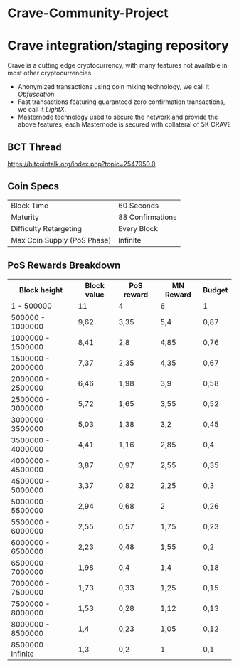 # Crave-Community-Project
Crave integration/staging repository
=====================================

Crave is a cutting edge cryptocurrency, with many features not available in most other cryptocurrencies.
- Anonymized transactions using coin mixing technology, we call it _Obfuscation_.
- Fast transactions featuring guaranteed zero confirmation transactions, we call it _LightX_.
- Masternode technology used to secure the network and provide the above features, each Masternode is secured
  with collateral of 5K CRAVE

## BCT Thread ##

https://bitcointalk.org/index.php?topic=2547950.0

## Coin Specs ##
<table>
<tr><td>Block Time</td><td>60 Seconds</td></tr>
<tr><td>Maturity</td><td>88 Confirmations</td></tr>
<tr><td>Difficulty Retargeting</td><td>Every Block</td></tr>
<tr><td>Max Coin Supply (PoS Phase)</td><td>Infinite</td></tr>
</table>

## PoS Rewards Breakdown ##

<table>
<th>Block height</th><th>Block value</th><th>PoS reward</th><th>MN Reward</th><th>Budget</th>
<tr><td>1 - 500000</td><td>11</td><td>4</td><td>6</td><td>1</td></tr>
<tr><td>500000 - 1000000</td><td>9,62</td><td>3,35</td><td>5,4</td><td>0,87</td></tr>
<tr><td>1000000 - 1500000</td><td>8,41</td><td>2,8</td><td>4,85</td><td>0,76</td></tr>
<tr><td>1500000 - 2000000</td><td>7,37</td><td>2,35</td><td>4,35</td><td>0,67</td></tr>
<tr><td>2000000 - 2500000</td><td>6,46</td><td>1,98</td><td>3,9</td><td>0,58</td></tr>
<tr><td>2500000 - 3000000</td><td>5,72</td><td>1,65</td><td>3,55</td><td>0,52</td></tr>
<tr><td>3000000 - 3500000</td><td>5,03</td><td>1,38</td><td>3,2</td><td>0,45</td></tr>
<tr><td>3500000 - 4000000</td><td>4,41</td><td>1,16</td><td>2,85</td><td>0,4</td></tr>
<tr><td>4000000 - 4500000</td><td>3,87</td><td>0,97</td><td>2,55</td><td>0,35</td></tr>
<tr><td>4500000 - 5000000</td><td>3,37</td><td>0,82</td><td>2,25</td><td>0,3</td></tr>
<tr><td>5000000 - 5500000</td><td>2,94</td><td>0,68</td><td>2</td><td>0,26</td></tr>
<tr><td>5500000 - 6000000</td><td>2,55</td><td>0,57</td><td>1,75</td><td>0,23</td></tr>
<tr><td>6000000 - 6500000</td><td>2,23</td><td>0,48</td><td>1,55</td><td>0,2</td></tr>
<tr><td>6500000 - 7000000</td><td>1,98</td><td>0,4</td><td>1,4</td><td>0,18</td></tr>
<tr><td>7000000 - 7500000</td><td>1,73</td><td>0,33</td><td>1,25</td><td>0,15</td></tr>
<tr><td>7500000 - 8000000</td><td>1,53</td><td>0,28</td><td>1,12</td><td>0,13</td></tr>
<tr><td>8000000 - 8500000</td><td>1,4</td><td>0,23</td><td>1,05</td><td>0,12</td></tr>
<tr><td>8500000 - Infinite</td><td>1,3</td><td>0,2</td><td>1</td><td>0,1</td></tr>
</table>
